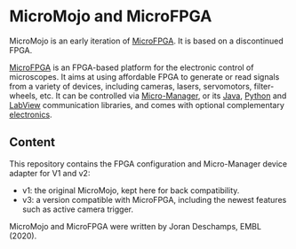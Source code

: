 # MicroMojo and MicroFPGA

MicroMojo is an early iteration of [MicroFPGA](https://mufpga.github.io). It is based on a discontinued FPGA.

[MicroFPGA](https://mufpga.github.io) is an FPGA-based platform for the electronic control of microscopes. It aims at using affordable FPGA to generate or read signals from a variety of devices, including cameras, lasers, servomotors, filter-wheels, etc. It can be controlled via [Micro-Manager](https://micro-manager.org/), or its [Java](https://github.com/mufpga/MicroFPGA-java), [Python](https://github.com/mufpga/MicroFPGA-py) and [LabView](https://github.com/mufpga/MicroFPGA-labview) communication libraries, and comes with optional complementary [electronics](https://github.com/mufpga/MicroFPGA-electronics).

## Content

This repository contains the FPGA configuration and Micro-Manager device adapter for V1 and v2:

- v1: the original MicroMojo, kept here for back compatibility.
- v3: a version compatible with MicroFPGA, including the newest features such as active camera trigger. 




MicroMojo and MicroFPGA were written by Joran Deschamps, EMBL (2020).
